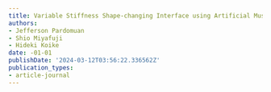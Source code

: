 ```yaml
---
title: Variable Stiffness Shape-changing Interface using Artificial Muscle
authors:
- Jefferson Pardomuan
- Shio Miyafuji
- Hideki Koike
date: -01-01
publishDate: '2024-03-12T03:56:22.336562Z'
publication_types:
- article-journal
---
```

